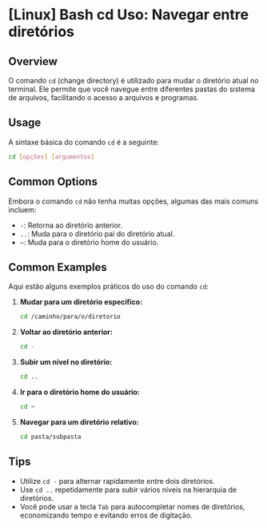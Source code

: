 # [Linux] Bash cd Uso: Navegar entre diretórios

## Overview
O comando `cd` (change directory) é utilizado para mudar o diretório atual no terminal. Ele permite que você navegue entre diferentes pastas do sistema de arquivos, facilitando o acesso a arquivos e programas.

## Usage
A sintaxe básica do comando `cd` é a seguinte:

```bash
cd [opções] [argumentos]
```

## Common Options
Embora o comando `cd` não tenha muitas opções, algumas das mais comuns incluem:

- `-`: Retorna ao diretório anterior.
- `..`: Muda para o diretório pai do diretório atual.
- `~`: Muda para o diretório home do usuário.

## Common Examples
Aqui estão alguns exemplos práticos do uso do comando `cd`:

1. **Mudar para um diretório específico:**
   ```bash
   cd /caminho/para/o/diretorio
   ```

2. **Voltar ao diretório anterior:**
   ```bash
   cd -
   ```

3. **Subir um nível no diretório:**
   ```bash
   cd ..
   ```

4. **Ir para o diretório home do usuário:**
   ```bash
   cd ~
   ```

5. **Navegar para um diretório relativo:**
   ```bash
   cd pasta/subpasta
   ```

## Tips
- Utilize `cd -` para alternar rapidamente entre dois diretórios.
- Use `cd ..` repetidamente para subir vários níveis na hierarquia de diretórios.
- Você pode usar a tecla `Tab` para autocompletar nomes de diretórios, economizando tempo e evitando erros de digitação.